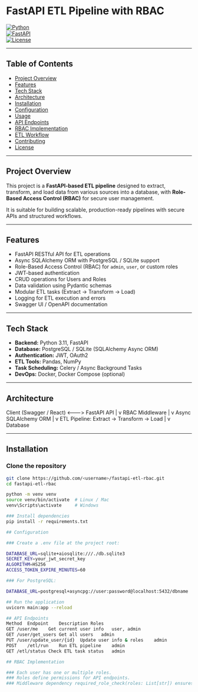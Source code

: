 # FastAPI ETL Pipeline with RBAC

[![Python](https://img.shields.io/badge/python-3.11-blue)](https://www.python.org/)  
[![FastAPI](https://img.shields.io/badge/FastAPI-0.111.0-green)](https://fastapi.tiangolo.com/)  
[![License](https://img.shields.io/badge/license-MIT-yellow)](LICENSE)

---

## Table of Contents

- [Project Overview](#project-overview)  
- [Features](#features)  
- [Tech Stack](#tech-stack)  
- [Architecture](#architecture)  
- [Installation](#installation)  
- [Configuration](#configuration)  
- [Usage](#usage)  
- [API Endpoints](#api-endpoints)  
- [RBAC Implementation](#rbac-implementation)  
- [ETL Workflow](#etl-workflow)  
- [Contributing](#contributing)  
- [License](#license)

---

## Project Overview

This project is a **FastAPI-based ETL pipeline** designed to extract, transform, and load data from various sources into a database, with **Role-Based Access Control (RBAC)** for secure user management.  

It is suitable for building scalable, production-ready pipelines with secure APIs and structured workflows.

---

## Features

- FastAPI RESTful API for ETL operations  
- Async SQLAlchemy ORM with PostgreSQL / SQLite support  
- Role-Based Access Control (RBAC) for `admin`, `user`, or custom roles  
- JWT-based authentication  
- CRUD operations for Users and Roles  
- Data validation using Pydantic schemas  
- Modular ETL tasks (Extract → Transform → Load)  
- Logging for ETL execution and errors  
- Swagger UI / OpenAPI documentation  

---

## Tech Stack

- **Backend:** Python 3.11, FastAPI  
- **Database:** PostgreSQL / SQLite (SQLAlchemy Async ORM)  
- **Authentication:** JWT, OAuth2  
- **ETL Tools:** Pandas, NumPy  
- **Task Scheduling:** Celery / Async Background Tasks  
- **DevOps:** Docker, Docker Compose (optional)  

---

## Architecture

Client (Swagger / React) <---> FastAPI API
|
v
RBAC Middleware
|
v
Async SQLAlchemy ORM
|
v
ETL Pipeline: Extract -> Transform -> Load
|
v
Database



---

## Installation

### Clone the repository

```bash
git clone https://github.com/<username>/fastapi-etl-rbac.git
cd fastapi-etl-rbac

python -m venv venv
source venv/bin/activate  # Linux / Mac
venv\Scripts\activate     # Windows

### Install dependencies
pip install -r requirements.txt

## Configuration

### Create a .env file at the project root:

DATABASE_URL=sqlite+aiosqlite:///./db.sqlite3
SECRET_KEY=your_jwt_secret_key
ALGORITHM=HS256
ACCESS_TOKEN_EXPIRE_MINUTES=60

### For PostgreSQL:

DATABASE_URL=postgresql+asyncpg://user:password@localhost:5432/dbname

## Run the application
uvicorn main:app --reload

## API Endpoints
Method	Endpoint	Description	Roles
GET	/user/me	Get current user info	user, admin
GET	/user/get_users	Get all users	admin
PUT	/user/update_user/{id}	Update user info & roles	admin
POST	/etl/run	Run ETL pipeline	admin
GET	/etl/status	Check ETL task status	admin

## RBAC Implementation

### Each user has one or multiple roles.
### Roles define permissions for API endpoints.
### Middleware dependency required_role_check(roles: List[str]) ensures endpoint access based on role
